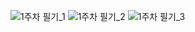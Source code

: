 ![1주차 필기_1](https://user-images.githubusercontent.com/69196359/113536725-baf28b00-9611-11eb-8966-eb2c75950cfb.jpg)
![1주차 필기_2](https://user-images.githubusercontent.com/69196359/113536733-bf1ea880-9611-11eb-8065-384d7dc09549.jpg)
![1주차 필기_3](https://user-images.githubusercontent.com/69196359/113536737-c04fd580-9611-11eb-8429-ee31c352e0ba.jpg)

